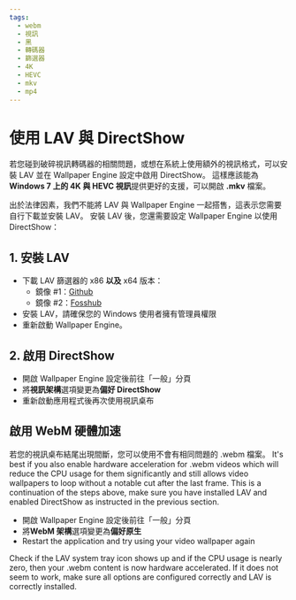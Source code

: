 ```yaml
---
tags:
  - webm
  - 視訊
  - 黑
  - 轉碼器
  - 篩選器
  - 4K
  - HEVC
  - mkv
  - mp4
---
```


# 使用 LAV 與 DirectShow
若您碰到破碎視訊轉碼器的相關問題，或想在系統上使用額外的視訊格式，可以安裝 LAV 並在 Wallpaper Engine 設定中啟用 DirectShow。 這樣應該能為 **Windows 7 上的 4K 與 HEVC 視訊**提供更好的支援，可以開啟 **.mkv** 檔案。

出於法律因素，我們不能將 LAV 與 Wallpaper Engine 一起搭售，這表示您需要自行下載並安裝 LAV。 安裝 LAV 後，您還需要設定 Wallpaper Engine 以使用 DirectShow：

## 1. 安裝 LAV
* 下載 LAV 篩選器的 x86 **以及** x64 版本：
  * 鏡像 #1：[Github](https://github.com/Nevcairiel/LAVFilters/releases)
  * 鏡像 #2：[Fosshub](https://www.fosshub.com/LAV-Filters.html)
* 安裝 LAV，請確保您的 Windows 使用者擁有管理員權限
* 重新啟動 Wallpaper Engine。

## 2. 啟用 DirectShow
* 開啟 Wallpaper Engine 設定後前往「一般」分頁
* 將**視訊架構**選項變更為**偏好 DirectShow**
* 重新啟動應用程式後再次使用視訊桌布

## 啟用 WebM 硬體加速
若您的視訊桌布結尾出現間斷，您可以使用不會有相同問題的 .webm 檔案。 It's best if you also enable hardware acceleration for .webm videos which will reduce the CPU usage for them significantly and still allows video wallpapers to loop without a notable cut after the last frame. This is a continuation of the steps above, make sure you have installed LAV and enabled DirectShow as instructed in the previous section.
* 開啟 Wallpaper Engine 設定後前往「一般」分頁
* 將**WebM 架構**選項變更為**偏好原生**
* Restart the application and try using your video wallpaper again

Check if the LAV system tray icon shows up and if the CPU usage is nearly zero, then your .webm content is now hardware accelerated. If it does not seem to work, make sure all options are configured correctly and LAV is correctly installed.